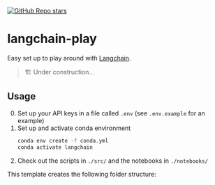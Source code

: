 [![GitHub Repo stars](https://img.shields.io/github/stars/ruankie/langchain-play)](https://github.com/ruankie/langchain-play)

# langchain-play
Easy set up to play around with [Langchain](https://docs.langchain.com/docs/).
> 🏗️ Under construction...

## Usage
0. Set up your API keys in a file called `.env` (see `.env.example` for an example)
1. Set up and activate conda environment
    ```bash
    conda env create -f conda.yml
    conda activate langchain
    ```
2. Check out the scripts in `./src/` and the notebooks in `./notebooks/`

This template creates the following folder structure: